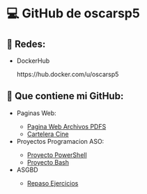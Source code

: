 <h1>💻 GitHub de oscarsp5</h1>

<h2>📱 Redes: </h2>
<ul>
  <li>DockerHub</li>
   <p>https://hub.docker.com/u/oscarsp5</p>
 
  
</ul>


<h2>📂 Que contiene mi GitHub:</h2>

<ul>
  <li>Paginas Web:</li>
  		  <ul>
          <li> <a href="https://github.com/oscarsp5/PaginaWeb-ArchivosPDFS">Pagina Web Archivos PDFS</a> </li>
          <li> <a href="https://github.com/oscarsp5/ProyectoIAW-CarteleraCine">Cartelera Cine</a> </li>
  	    </ul>
  <li>Proyectos Programacion ASO:</li>
    <ul>
          <li> <a href="https://github.com/oscarsp5/Proyecto-PowerShell-ASO">Proyecto PowerShell</a> </li>
          <li> <a href="https://github.com/oscarsp5/Proyecto-ASO-bash">Proyecto Bash</a> </li>
  	    </ul>

<li>ASGBD</li>
  
  <ul>
       <li> <a href="https://github.com/oscarsp5/ASGBD-Repaso">Repaso Ejercicios</a> </li
  </ul>

</ul>



